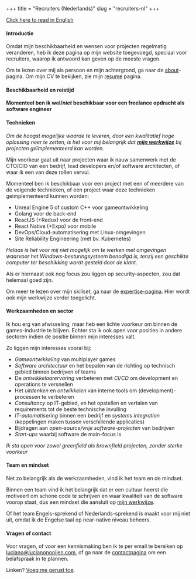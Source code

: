 +++
title = "Recruiters (Nederlands)"
slug = "recruiters-nl"
+++

[Click here to read in English](/recruiters)

#### Introductie

Omdat mijn beschikbaarheid en wensen voor projecten regelmatig veranderen, heb ik deze pagina op mijn website toegevoegd, speciaal voor recruiters, waarop ik antwoord kan geven op de meeste vragen.

Om te lezen over mij als persoon en mijn achtergrond, ga naar de [about](/about)-pagina. Om mijn CV te bekijken, zie mijn [resume](/resume) pagina.

#### Beschikbaarheid en reistijd

**Momenteel ben ik ~~wel~~/_niet_ beschikbaar voor een freelance opdracht als software engineer**

<!--
Mijn beschikbaarheid per week is vanaf 1 november:

* In totaal maximaal 32 uur per week
* Volledig remote

Momenteel hanteer ik een uurtarief van €80-100 afhankelijk van de details van het project en betaaltermijn. Dit uurtarief is all-in, maar exclusief omzetbelasting.

_Mijn voorkeur gaat uit naar een project met een initiële looptijd van 3-6 maanden, met verlenging in overleg_.
-->

#### Technieken

_Om de hoogst mogelijke waarde te leveren, door een kwalitatief hoge oplossing neer te zetten, is het voor mij belangrijk dat [<b>mijn werkwijze</b>](/expertise#working-method) bij projecten geïmplementeerd kan worden._

Mijn voorkeur gaat uit naar projecten waar ik nauw samenwerk met de CTO/CIO van een bedrijf, lead developers en/of software architecten, of waar ik een van deze rollen vervul.

Momenteel ben ik beschikbaar voor een project met een of meerdere van de volgende technieken, of een project waar deze technieken geïmplementeerd kunnen worden:

- Unreal Engine 5 of custom C++ voor gameontwikkeling
- Golang voor de back-end
- ReactJS (+Redux) voor de front-end
- React Native (+Expo) voor mobile
- DevOps/Cloud-automatisering met Linux-omgevingen
- Site Reliability Engineering (met bv. Kubernetes)

_Helaas is het voor mij niet mogelijk om te werken met omgevingen waarvoor het Windows-besturingsysteem benodigd is, tenzij een geschikte computer ter beschikking wordt gesteld door de klant._

Als er hiernaast ook nog focus zou liggen op security-aspecten, zou dat helemaal goed zijn.

Om meer te lezen over mijn skillset, ga naar de [expertise-pagina](/expertise). Hier wordt ook mijn werkwijze verder toegelicht.

#### Werkzaamheden en sector

Ik hou erg van afwisseling, maar heb een lichte voorkeur om binnen de games-industrie te blijven. Echter sta ik ook open voor posities in andere sectoren indien de positie binnen mijn interesses valt.

Zo liggen mijn interesses vooral bij:

- _Gameontwikkeling_ van multiplayer games
- _Software architectuur_ en het bepalen van de richting op technisch gebied binnen bedrijven of teams
- De _ontwikkelaarervaring_ verbeteren met _CI/CD_ om development en operations te versnellen
- Het _uitdenken_ en _ontwikkelen_ van interne tools om (development)-processen te verbeteren
- _Consultancy_ op IT-gebied, en het opstellen en vertalen van requirements tot de beste technische invulling
- _IT-automatisering_ binnen een bedrijf en _systems integration_ (koppelingen maken tussen verschillende applicaties)
- Bijdragen aan _open-source/vrije software-projecten_ van bedrijven
- _Start-ups_ waarbij software de main-focus is

_Ik sta open voor zowel greenfield als brownfield projecten, zonder sterke voorkeur_

#### Team en mindset

Net zo belangrijk als de werkzaamheden, vind ik het team en de mindset.

Binnen een team vind ik het belangrijk dat er een cultuur heerst die motiveert om schone code te schrijven en waar kwaliteit van de software voorop staat, dus een mindset die aansluit op [mijn werkwijze](/expertise/#working-method).

Of het team Engels-sprekend of Nederlands-sprekend is maakt voor mij niet uit, omdat ik de Engelse taal op near-native niveau beheers.

#### Vragen of contact

Voor vragen, of voor een kennismaking ben ik te per email te bereiken op [luciano@lucianonooijen.com](mailto:luciano@lucianonooijen.com), of ga naar de [contactpagina](/contact) om een belafspraak in te plannen.

Linken? [Voeg me gerust toe](https://www.linkedin.com/in/lucianonooijen/).
